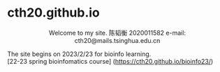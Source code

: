 # cth20.github.io

<center>
Welcome to my site.  
陈韬衡 2020011582  
e-mail: cth20@mails.tsinghua.edu.cn   
</center> 

The site begins on 2023/2/23 for bioinfo learning.    
  [22-23 spring bioinfomatics course] (https://cth20.github.io/bioinfo23/)
